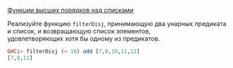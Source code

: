 [Функции высших порядков над списками](https://stepik.org/lesson/12321/step/4)

Реализуйте функцию `filterDisj`, принимающую два унарных предиката и список, и возвращающую список элементов,  
удовлетворяющих хотя бы одному из предикатов.  
  
```haskell
GHCi> filterDisj (< 10) odd [7,8,10,11,12]
[7,8,11]
```  
